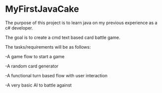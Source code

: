 # MyFirstJavaCake

The purpose of this project is to learn java on my previous experience as a c# developer.

The goal is to create a cmd text based card battle game.

The tasks/requirements will be as follows:

-A game flow to start a game

-A random card generator

-A functional turn based flow with user interaction

-A very basic AI to battle against
